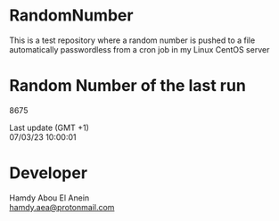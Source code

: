 # RandomNumber    
This is a test repository where a random number is pushed to a file automatically passwordless from a cron job in my Linux CentOS server    
# Random Number of the last run   
8675
      
Last update (GMT +1)    
07/03/23 10:00:01
# Developer    
Hamdy Abou El Anein   
hamdy.aea@protonmail.com
